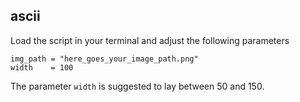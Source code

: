 ## ascii

Load the script in your terminal and adjust the following parameters

```
img_path = "here_goes_your_image_path.png"
width    = 100
```

The parameter `width` is suggested to lay between 50 and 150.
